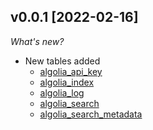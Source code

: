 
## v0.0.1 [2022-02-16]

_What's new?_

- New tables added
  - [algolia_api_key](https://hub.steampipe.io/plugins/turbot/algolia/tables/algolia_api_key)
  - [algolia_index](https://hub.steampipe.io/plugins/turbot/algolia/tables/algolia_index)
  - [algolia_log](https://hub.steampipe.io/plugins/turbot/algolia/tables/algolia_log)
  - [algolia_search](https://hub.steampipe.io/plugins/turbot/algolia/tables/algolia_search)
  - [algolia_search_metadata](https://hub.steampipe.io/plugins/turbot/algolia/tables/algolia_search_metadata)
